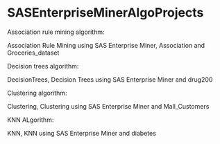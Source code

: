 # SASEnterpriseMinerAlgoProjects


Association rule mining algorithm: 


Association Rule Mining using SAS Enterprise Miner, Association and Groceries_dataset


Decision trees algorithm:


DecisionTrees, Decision Trees using SAS Enterprise Miner and drug200


Clustering algorithm:


Clustering, Clustering using SAS Enterprise Miner and Mall_Customers


KNN ALgorithm:


KNN, KNN using SAS Enterprise Miner and diabetes
